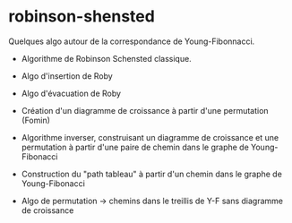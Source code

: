 # robinson-shensted

Quelques algo autour de la correspondance de Young-Fibonnacci.

- Algorithme de Robinson Schensted classique.

- Algo d'insertion de Roby

- Algo d'évacuation de Roby

- Création d'un diagramme de croissance à partir d'une permutation (Fomin)

- Algorithme inverser, construisant un diagramme de croissance et une permutation à partir d'une paire de chemin dans le graphe de Young-Fibonacci

- Construction du "path tableau" à partir d'un chemin dans le graphe de Young-Fibonacci

- Algo de permutation -> chemins dans le treillis de Y-F sans diagramme de croissance
